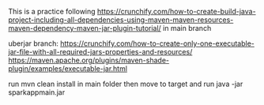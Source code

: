 This is a practice following 
https://crunchify.com/how-to-create-build-java-project-including-all-dependencies-using-maven-maven-resources-maven-dependency-maven-jar-plugin-tutorial/ in main branch

uberjar branch: 
https://crunchify.com/how-to-create-only-one-executable-jar-file-with-all-required-jars-properties-and-resources/
https://maven.apache.org/plugins/maven-shade-plugin/examples/executable-jar.html

run mvn clean install in main folder
then move to target and run java -jar sparkappmain.jar
